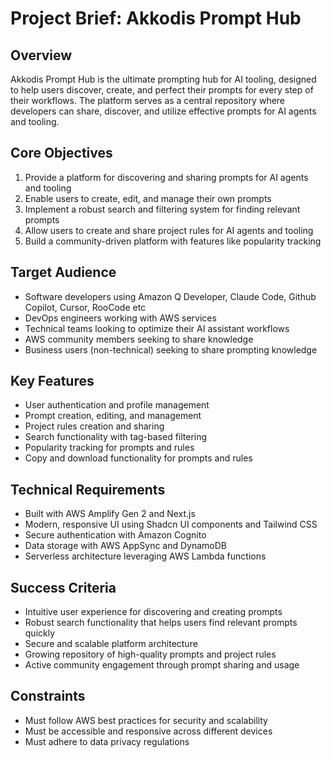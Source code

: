 # Project Brief: Akkodis Prompt Hub

## Overview

Akkodis Prompt Hub is the ultimate prompting hub for AI tooling, designed to help users discover, create, and perfect their prompts for every step of their workflows. The platform serves as a central repository where developers can share, discover, and utilize effective prompts for AI agents and tooling.

## Core Objectives

1. Provide a platform for discovering and sharing prompts for AI agents and tooling
2. Enable users to create, edit, and manage their own prompts
3. Implement a robust search and filtering system for finding relevant prompts
4. Allow users to create and share project rules for AI agents and tooling
5. Build a community-driven platform with features like popularity tracking

## Target Audience

- Software developers using Amazon Q Developer, Claude Code, Github Copilot, Cursor, RooCode etc
- DevOps engineers working with AWS services
- Technical teams looking to optimize their AI assistant workflows
- AWS community members seeking to share knowledge
- Business users (non-technical) seeking to share prompting knowledge

## Key Features

- User authentication and profile management
- Prompt creation, editing, and management
- Project rules creation and sharing
- Search functionality with tag-based filtering
- Popularity tracking for prompts and rules
- Copy and download functionality for prompts and rules

## Technical Requirements

- Built with AWS Amplify Gen 2 and Next.js
- Modern, responsive UI using Shadcn UI components and Tailwind CSS
- Secure authentication with Amazon Cognito
- Data storage with AWS AppSync and DynamoDB
- Serverless architecture leveraging AWS Lambda functions

## Success Criteria

- Intuitive user experience for discovering and creating prompts
- Robust search functionality that helps users find relevant prompts quickly
- Secure and scalable platform architecture
- Growing repository of high-quality prompts and project rules
- Active community engagement through prompt sharing and usage

## Constraints

- Must follow AWS best practices for security and scalability
- Must be accessible and responsive across different devices
- Must adhere to data privacy regulations

